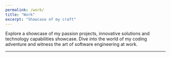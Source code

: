 ```yaml
---
permalink: /work/
title: "Work"
excerpt: "Showcase of my craft"
---
```


Explore a showcase of my passion projects, innovative solutions and technology capabilities showcase. Dive into the world of my coding adventure and witness the art of software engineering at work.

---
